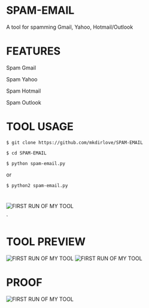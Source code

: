# SPAM-EMAIL
A tool for spamming Gmail, Yahoo, Hotmail/Outlook 



# FEATURES

Spam Gmail

Spam Yahoo

Spam Hotmail 

Spam Outlook


# TOOL USAGE

`$ git clone https://github.com/mkdirlove/SPAM-EMAIL`

`$ cd SPAM-EMAIL`

`$ python spam-email.py`

or 

`$ python2 spam-email.py`

#
![FIRST RUN OF MY TOOL](https://github.com/mkdirlove/SPAM-EMAIL/blob/master/4.gif)

`

# TOOL PREVIEW

![FIRST RUN OF MY TOOL](https://github.com/mkdirlove/SPAM-EMAIL/blob/master/1.png)
![FIRST RUN OF MY TOOL](https://github.com/mkdirlove/SPAM-EMAIL/blob/master/2.png)

# PROOF

![FIRST RUN OF MY TOOL](https://github.com/mkdirlove/SPAM-EMAIL/blob/master/3.png)

